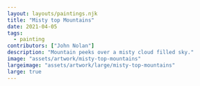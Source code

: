```yaml
---
layout: layouts/paintings.njk
title: "Misty top Mountains"
date: 2021-04-05
tags: 
  - painting
contributors: ["John Nolan"]
description: "Mountain peeks over a misty cloud filled sky."
image: "assets/artwork/misty-top-mountains"
largeimage: "assets/artwork/large/misty-top-mountains"
large: true
---
```

